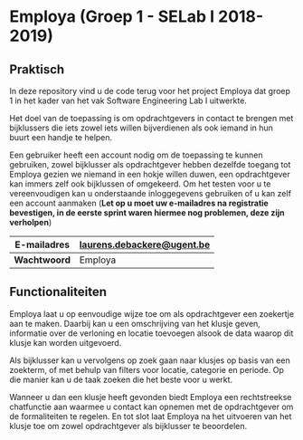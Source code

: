 # Employa (Groep 1 - SELab I 2018-2019)
## Praktisch

In deze repository vind u de code terug voor het project Employa dat groep 1 in het kader van het vak Software Engineering Lab I uitwerkte.

Het doel van de toepassing is om opdrachtgevers in contact te brengen met bijklussers die iets zowel iets willen bijverdienen als ook iemand in hun buurt een handje te helpen.

Een gebruiker heeft een account nodig om de toepassing te kunnen gebruiken, zowel bijklusser als opdrachtgever hebben dezelfde toegang tot Employa gezien we niemand in een hokje willen duwen, een opdrachtgever kan immers zelf ook bijklussen of omgekeerd. Om het testen voor u te vereenvoudigen kan u onderstaande inloggegevens gebruiken of u kan zelf een account aanmaken (**Let op u moet uw e-mailadres na registratie bevestigen, in de eerste sprint waren hiermee nog problemen, deze zijn verholpen**)

| **E-mailadres** | laurens.debackere@ugent.be |
|-----------------|----------------------------|
| **Wachtwoord**  | Employa                    |

## Functionaliteiten

Employa laat u op eenvoudige wijze toe om als opdrachtgever een zoekertje aan te maken. Daarbij kan u een omschrijving van het klusje geven, informatie over de verloning en locatie toevoegen alsook de data waarop dit klusje kan worden uitgevoerd.

Als bijklusser kan u vervolgens op zoek gaan naar klusjes op basis van een zoekterm, of met behulp van filters voor locatie, categorie en periode. Op die manier kan u de taak zoeken die het beste voor u werkt.

Wanneer u dan een klusje heeft gevonden biedt Employa een rechtstreekse chatfunctie aan waarmee u contact kan opnemen met de opdrachtgever om de formaliteiten te regelen. En tot slot laat Employa na het uitvoeren van het klusje toe om zowel opdrachtgever als bijklusser te beoordelen.
